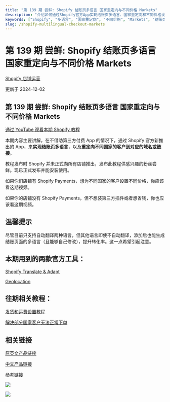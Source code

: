 ```yaml
---
title: "第 139 期 尝鲜: Shopify 结账页多语言 国家重定向与不同价格 Markets"
description: "介绍如何通过Shopify官方App实现结账页多语言、国家重定向和不同价格设置"
keywords: ["Shopify", "多语言", "国家重定向", "不同价格", "Markets", "结账页"]
slug: /shopify-multilingual-checkout-markets
---
```


# 第 139 期 尝鲜: Shopify 结账页多语言 国家重定向与不同价格 Markets

[Shopify 店铺运营](https://shopify2006.com/tag/shopify-dian-pu-yun-ying/)

更新于 2024-12-02

## 第 139 期 尝鲜: Shopify 结账页多语言 国家重定向与不同价格 Markets

[通过 YouTube 观看本期 Shopify 教程](https://youtu.be/ahLh7bHW4a4)

本期内容主要讲解，在不借助第三方付费 App 的情况下，通过 Shopify 官方新推出的 App，来**实现结账页多语言**，以及**重定向不同国家的客户到对应的域名或链接**。

教程发布时 Shopify 并未正式向所有店铺推出，发布此教程供感兴趣的粉丝尝鲜。现已正式发布并能安装使用。

如果你们店铺有 Shopify Payments，想为不同国家的客户设置不同价格，你应该看这期视频。

如果你的店铺没有 Shopify Payments，但不想装第三方插件或者想省钱，你也应该看这期视频。

## 温馨提示

尽管目前只支持自动翻译两种语言，但其他语言即使不自动翻译，添加后也能生成结账页面的多语言（且能够自己修改），提升转化率。这一点希望引起注意。

## 本期用到的两款官方工具：

[Shopify Translate & Adapt](https://apps.shopify.com/translate-and-adapt)

[Geolocation](https://apps.shopify.com/geolocation)

## 往期相关教程：

[发货和运费设置教程](https://www.bilibili.com/video/BV1eY411p7xT?p=30)

[解决部分国家客户无法正常下单](https://www.bilibili.com/video/BV1tW4y1i718?share_source=copy_web)

## 相关链接

[原英文产品链接](https://shopifree.blog/products/era-lounge-1)

[中文产品链接](https://shopifree.blog/zh-cn/products/era-lounge-1)

[参考链接](https://help.shopify.com/en/manual/markets/languages/localization-app)

![](https://shopify2006.com/assets/built/shopify2006.ico?v=2ea66c62ff)

![](https://shopify2006.com/assets/built/shopify2006.ico?v=1283176712)